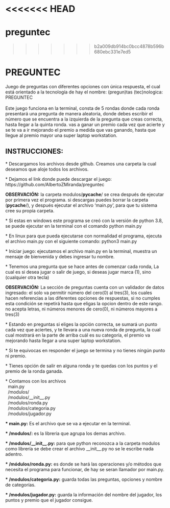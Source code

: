 <<<<<<< HEAD
=======
# preguntec
>>>>>>> b2a009db914bc0bcc4878b596b680ebc331e7ed5
<h1>PREGUNTEC</h1>
Juego de preguntas con diferentes opciones con única respuesta,
el cual está orientado a la tecnología de hay el nombre:
(pregun)tas (tec)nologica: PREGUNTEC
<br><br>
Este juego funciona en la terminal, consta de 5 rondas donde cada ronda presentará una pregunta de manera aleatoria, 
donde debes escribir el número que se encuentra a la izquierda de la pregunta que creas correcta, hasta llegar a la quinta ronda.
vas a ganar un premio cada vez que acierte y se te va a ir mejorando el premio a medida que vas ganando, 
hasta que llegue al premio mayor una super laptop workstation.

<h2>INSTRUCCIONES:</h2>
<p>* Descargamos los archivos desde github. Creamos una carpeta la cual deseamos que aloje todos los archivos.

<p>* Dejamos el link donde puede descargar el juego: https://github.com/AlbertoZMiranda/preguntec

<b>OBSERVACIÓN:</b> la carpeta modulos/__pycache__/ se crea después de ejecutar por primera vez el programa. 
  si descargas puedes borrar la carpeta (__pycache__/), y después ejecutar el archivo ‘main.py’, para que tu sistema cree su propia carpeta.

<p>* Si estas en windows este programa se creó con la versión de python 3.8, se puede ejecutar en la terminal con el comando python main.py
<p>* En linux para que pueda ejecutarse con normalidad el programa, ejecuta el archivo main.py con el siguiente comando: python3 main.py
<p>* Iniciar juego: ejecutamos el archivo main.py en la terminal, muestra un mensaje de bienvenida y debes ingresar tu nombre.
<p>* Tenemos una pregunta que se hace antes de comenzar cada ronda, La cual es si desea jugar o salir de juego, 
  si deseas jugar marca (1), sino (cualquier otra tecla)

<b>OBSERVACIÓN:</b> La sección de preguntas cuenta con un validador de datos ingresado: el solo va permitir número del cero(0) al tres(3), 
  los cuales hacen referencias a las diferentes opciones de respuestas, si no cumples esta condición se repetirá hasta que eligas 
  la opcion dentro de este rango. no acepta letras, ni números menores de cero(0), ni números mayores a tres(3)

<p>* Estando en preguntas si eliges la opción correcta, se sumará un punto cada vez que aciertes,  y te llevara a una nueva ronda de pregunta, 
  la cual cual mostrará en la parte de arriba cuál es su categoría, el premio va mejorando hasta llegar a una super laptop workstation.
<p>* Si te equivocas en responder el juego se termina y no tienes ningún punto ni premio.
<p>* Tienes opción de salir en alguna ronda y te quedas con los puntos y el premio de la ronda ganada.
<p>* Contamos con los archivos<br>
&nbsp;&nbsp;main.py<br>
&nbsp;&nbsp;/modulos/<br>
&nbsp;&nbsp;/modulos/__init__.py<br>
&nbsp;&nbsp;/modulos/ronda.py<br>
&nbsp;&nbsp;/modulos/categoria.py<br>
&nbsp;&nbsp;/modulos/jugador.py<br>
<p><b>* main.py:</b> Es el archivo que se va a ejecutar en la terminal.<br>
<p><b>* /modulos/:</b> es la libreria que agrupa los demas archivo.<br>
<p><b>* /modulos/__init__.py:</b> para que python reconozca a la carpeta modulos como librería se debe crear el archivo __init__.py no se le escribe nada adentro.<br>
<p><b>* /módulos/ronda.py:</b> es donde se hará las operaciones y/o métodos que necesita el programa para funcionar, de hay se seran llamador por main.py.<br>
<p><b>* /modulos/categoria.py:</b> guarda todas las preguntas, opciones y nombre de categorías.<br>
<p><b>* /modulos/jugador.py:</b> guarda la información del nombre del jugador, los puntos y premio que el jugador consigue.</p>
